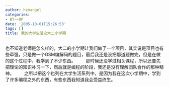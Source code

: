 ```yaml
---
author: hzmangel
categories:
- BT~~UP
date: '2005-10-01T15:26:53'
tags: []
title: 我的大学生活之大二小学期
---
```

也不知道老师是怎么样的，大二的小学期让我们做了一个项目，其实说是项目也有些牵强，只是做一个GSM编解码的题目，最后我还是没把那道题做完，但是在做的这个过程中，我学到了不少东西。
　　那时候还没学过相关课程，所以还要先把理论的知识补习一下，然后就是编程的阶段，我还是没有理解团队合作的那种精神。
　　之所以把这个也列在大学生活系列中，是因为我在这次小学期中，学到了许多编程之外的东西，有些东西我知道我会受益终生。